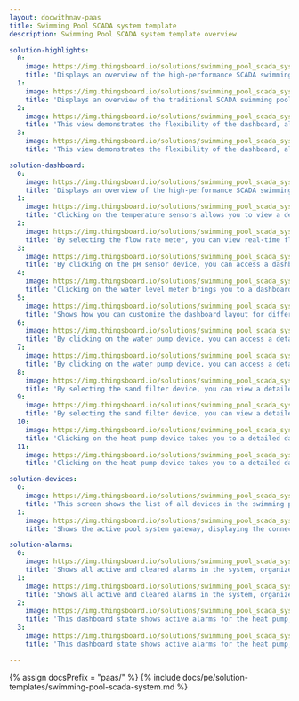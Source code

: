 ```yaml
---
layout: docwithnav-paas
title: Swimming Pool SCADA system template
description: Swimming Pool SCADA system template overview

solution-highlights:
  0:
    image: https://img.thingsboard.io/solutions/swimming_pool_scada_system/high-performance-scada-dashboard.png
    title: 'Displays an overview of the high-performance SCADA swimming pool system, showing real-time data for pool temperature, outdoor temperature, and water levels. Clicking on different devices provides detailed metrics and controls for each component.'
  1:
    image: https://img.thingsboard.io/solutions/swimming_pool_scada_system/traditional-scada-dashboard.png
    title: 'Displays an overview of the traditional SCADA swimming pool system, showing real-time data for pool temperature, outdoor temperature, and water levels. Clicking on different devices provides detailed metrics and controls for each component.'
  2:
    image: https://img.thingsboard.io/solutions/swimming_pool_scada_system/hp-scada-tablet-and-mobile.png
    title: 'This view demonstrates the flexibility of the dashboard, allowing you to manage and monitor the swimming pool high-performance SCADA system across different devices, including tablets and smartphones.'
  3:
    image: https://img.thingsboard.io/solutions/swimming_pool_scada_system/tr-scada-tablet-and-mobile.png
    title: 'This view demonstrates the flexibility of the dashboard, allowing you to manage and monitor the swimming pool traditional SCADA system across different devices, including tablets and smartphones.'

solution-dashboard:
  0:
    image: https://img.thingsboard.io/solutions/swimming_pool_scada_system/hp-scada-dashboard.png
    title: 'Displays an overview of the high-performance SCADA swimming pool system, showing real-time data for pool temperature, outdoor temperature, and water levels. Clicking on different devices provides detailed metrics and controls for each component.'
  1:
    image: https://img.thingsboard.io/solutions/swimming_pool_scada_system/tr-scada-temperature.png
    title: 'Clicking on the temperature sensors allows you to view a detailed dashboard state with real-time pool and outdoor temperature data, along with the target temperature, enabling efficient temperature control.'
  2:
    image: https://img.thingsboard.io/solutions/swimming_pool_scada_system/tr-scada-flow-rate.png
    title: 'By selecting the flow rate meter, you can view real-time flow rate data to ensure optimal water circulation through the system.'
  3:
    image: https://img.thingsboard.io/solutions/swimming_pool_scada_system/tr-scada-pH.png
    title: 'By clicking on the pH sensor device, you can access a dashboard state that displays real-time pH level data, helping you ensure water quality is maintained within optimal ranges.'
  4:
    image: https://img.thingsboard.io/solutions/swimming_pool_scada_system/tr-scada-water-level.png
    title: 'Clicking on the water level meter brings you to a dashboard state that visualizes real-time water level data, showing trends over time to ensure optimal water levels are maintained.'
  5:
    image: https://img.thingsboard.io/solutions/swimming_pool_scada_system/tr-scada-layouts.png
    title: 'Shows how you can customize the dashboard layout for different devices, like desktops, tablets, and mobile phones, ensuring a responsive design across all screen sizes.'
  6:
    image: https://img.thingsboard.io/solutions/swimming_pool_scada_system/hp-scada-water-pump-state.png
    title: 'By clicking on the water pump device, you can access a detailed dashboard state showing real-time metrics such as flow rate, rotation speed, power consumption, and vibration, along with the pump operational status and any active alarms.'
  7:
    image: https://img.thingsboard.io/solutions/swimming_pool_scada_system/tr-scada-water-pump-state.png
    title: 'By clicking on the water pump device, you can access a detailed dashboard state showing real-time metrics such as flow rate, rotation speed, power consumption, and vibration, along with the pump operational status and any active alarms.'
  8:
    image: https://img.thingsboard.io/solutions/swimming_pool_scada_system/hp-scada-sand-filter-state.png
    title: 'By selecting the sand filter device, you can view a detailed dashboard state showing real-time metrics such as rotation speed, flow rate, vibration, and pressure, along with the filter current operational status.'
  9:
    image: https://img.thingsboard.io/solutions/swimming_pool_scada_system/tr-scada-sand-filter-state.png
    title: 'By selecting the sand filter device, you can view a detailed dashboard state showing real-time metrics such as rotation speed, flow rate, vibration, and pressure, along with the filter current operational status.'
  10:
    image: https://img.thingsboard.io/solutions/swimming_pool_scada_system/hp-scada-heat-pump-state.png
    title: 'Clicking on the heat pump device takes you to a detailed dashboard state where you can view key metrics like rotation speed, power consumption, temperature, and compressor pressure, along with any active alarms.'
  11:
    image: https://img.thingsboard.io/solutions/swimming_pool_scada_system/tr-scada-heat-pump-state.png
    title: 'Clicking on the heat pump device takes you to a detailed dashboard state where you can view key metrics like rotation speed, power consumption, temperature, and compressor pressure, along with any active alarms.'

solution-devices:
  0:
    image: https://img.thingsboard.io/solutions/swimming_pool_scada_system/scada-devices.png
    title: 'This screen shows the list of all devices in the swimming pool SCADA system. You can click on each device to view detailed information, including its status and related metrics.'
  1:
    image: https://img.thingsboard.io/solutions/swimming_pool_scada_system/scada-gateway-list.png
    title: 'Shows the active pool system gateway, displaying the connected devices and their status.'

solution-alarms:
  0:
    image: https://img.thingsboard.io/solutions/swimming_pool_scada_system/hp-scada-alarms.png
    title: 'Shows all active and cleared alarms in the system, organized by the originating device, such as the heat pump and sand filter, and their respective alarm types and severities.'
  1:
    image: https://img.thingsboard.io/solutions/swimming_pool_scada_system/scada-alarms.png
    title: 'Shows all active and cleared alarms in the system, organized by the originating device, such as the heat pump and sand filter, and their respective alarm types and severities.'
  2:
    image: https://img.thingsboard.io/solutions/swimming_pool_scada_system/hp-scada-alarms-heat-pump-state.png
    title: 'This dashboard state shows active alarms for the heat pump, with details on rotation speed and power consumption warnings. Clicking on the heat pump device reveals its operational data alongside the alarms.'
  3:
    image: https://img.thingsboard.io/solutions/swimming_pool_scada_system/tr-scada-alarms-heat-pump-state.png
    title: 'This dashboard state shows active alarms for the heat pump, with details on rotation speed and power consumption warnings. Clicking on the heat pump device reveals its operational data alongside the alarms.'

---
```


{% assign docsPrefix = "paas/" %}
{% include docs/pe/solution-templates/swimming-pool-scada-system.md %}